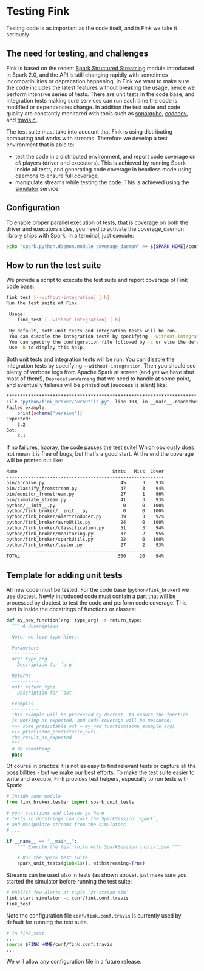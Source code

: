 # Testing Fink

Testing code is as important as the code itself, and in Fink we take it seriously.

## The need for testing, and challenges

Fink is based on the recent [Spark Structured Streaming](https://spark.apache.org/docs/latest/structured-streaming-programming-guide.html) module introduced in Spark 2.0, and the API is still changing rapidly with sometimes incompatibilities or deprecation happening. In Fink we want to make sure the code includes the latest features without breaking the usage, hence we perform intensive series of tests. There are unit tests in the code base, and integration tests making sure services can run each time the code is modified or dependencies change. In addition the test suite and code quality are constantly monitored with tools such as [sonarqube](https://www.sonarsource.com/), [codecov](https://codecov.io/), and [travis ci](https://travis-ci.org/).

The test suite must take into account that Fink is using distributing computing and works with streams. Therefore we develop a test environment that is able to:

- test the code in a distributed environment, and report code coverage on *all* players (driver and executors). This is achieved by running Spark inside all tests, and generating code coverage in headless mode using daemons to ensure full coverage.
- manipulate streams while testing the code. This is achieved using the [simulator](simulator.md) service.

## Configuration

To enable proper parallel execution of tests, that is coverage on both the driver and executors sides, you need to activate the coverage_daemon library ships with Spark. In a terminal, just execute:
```bash
echo "spark.python.daemon.module coverage_daemon" >> ${SPARK_HOME}/conf/spark-defaults.conf
```

## How to run the test suite

We provide a script to execute the test suite and report coverage of Fink code base:

```bash
fink_test [--without-integration] [-h]
Run the test suite of Fink

 Usage:
 	fink_test [--without-integration] [-h]

 By default, both unit tests and integration tests will be run.
 You can disable the integration tests by specifying --without-integration.
 You can specify the configuration file followed by -c or else the default (${FINK_HOME}/conf/fink.conf.travis) will be used.
 Use -h to display this help.
```

Both unit tests and integration tests will be run. You can disable the integration tests by specifying `--without-integration`. Then you should see plenty of verbose logs from Apache Spark at screen (and yet we have shut most of them!), `DeprecationWarning` that we need to handle at some point, and eventually failures will be printed out (success is silent) like:

```bash
**********************************************************************
File "python/fink_broker/avroUtils.py", line 103, in __main__.readschemafromavrofile
Failed example:
    print(schema['version'])
Expected:
    3.2
Got:
    3.1
```

If no failures, hooray, the code passes the test suite! Which obviously does not mean it is free of bugs, but that's a good start. At the end the coverage will be printed out like:

```bash
Name                                   Stmts   Miss  Cover
----------------------------------------------------------
bin/archive.py                            45      3    93%
bin/classify_fromstream.py                47      3    94%
bin/monitor_fromstream.py                 27      1    96%
bin/simulate_stream.py                    41      3    93%
python/__init__.py                         0      0   100%
python/fink_broker/__init__.py             0      0   100%
python/fink_broker/alertProducer.py       39      3    92%
python/fink_broker/avroUtils.py           24      0   100%
python/fink_broker/classification.py      51      3    94%
python/fink_broker/monitoring.py          37      2    95%
python/fink_broker/sparkUtils.py          22      0   100%
python/fink_broker/tester.py              27      2    93%
----------------------------------------------------------
TOTAL                                    360     20    94%
```

## Template for adding unit tests

All new code must be tested. For the code base (`python/fink_broker`) we use [doctest](https://docs.python.org/3/library/doctest.html). Newly introduced code must contain a part that will be processed by doctest to test the code and perform code coverage. This part is inside the docstrings of functions or classes:

```python
def my_new_function(arg: type_arg) -> return_type:
  """ A description

  Note: we love type hints.

  Parameters
  ----------
  arg: type_arg
    Description for `arg`

  Returns
  ----------
  out: return_type
    Description for `out`

  Examples
  ----------
  This example will be processed by doctest, to ensure the function
  is working as expected, and code coverage will be measured.
  >>> some_predictable_out = my_new_function(some_example_arg)
  >>> print(some_predictable_out)
  the_result_as_expected
  """
  # do something
  pass
```

Of course in practice it is not as easy to find relevant tests or capture all the possibilities - but we make our best efforts. To make the test suite easier to write and execute, Fink provides test helpers, especially to run tests with Spark:

```python
# Inside some module
from fink_broker.tester import spark_unit_tests

# your functions and classes go here
# Tests in docstrings can call the SparkSession `spark`,
# and manipulate streams from the simulators
# ...

if __name__ == "__main__":
    """ Execute the test suite with SparkSession initialised """

    # Run the Spark test suite
    spark_unit_tests(globals(), withstreaming=True)
```

Streams can be used also in tests (as shown above). just make sure you started the simulator before running the test suite:

```bash
# Publish few alerts at topic `zt-stream-sim`
fink start simulator -c conf/fink.conf.travis
fink_test
```

Note the configuration file `conf/fink.conf.travis` is currently used by default for running the test suite.

```bash
# in fink_test
...
source $FINK_HOME/conf/fink.conf.travis
...
```

We will allow any configuration file in a future release.
